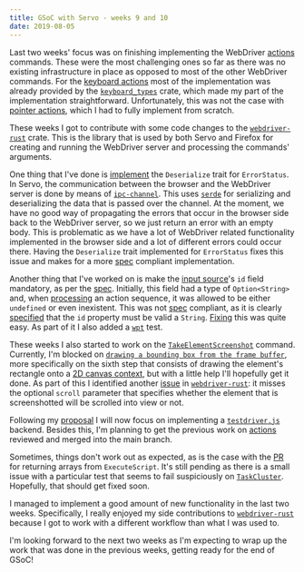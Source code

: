 ```yaml
---
title: GSoC with Servo - weeks 9 and 10
date: 2019-08-05
---
```


Last two weeks' focus was on finishing implementing the WebDriver [actions](https://w3c.github.io/webdriver/#actions) commands.
These were the most challenging ones so far as there was no existing infrastructure in place as opposed to most of the other WebDriver commands.
For the [keyboard actions](https://w3c.github.io/webdriver/#keyboard-actions) most of the implementation was already provided by the
[`keyboard_types`](https://docs.rs/keyboard-types/0.4.4/keyboard_types/webdriver/index.html) crate, which made my part of the implementation straightforward.
Unfortunately, this was not the case with [pointer actions](https://w3c.github.io/webdriver/#pointer-actions), which I had to fully implement from scratch.

These weeks I got to contribute with some code changes to the [`webdriver-rust`](https://crates.io/crates/webdriver) crate.
This is the library that is used by both Servo and Firefox for creating and running the WebDriver server and processing the commands' arguments.

One thing that I've done is [implement](https://hg.mozilla.org/mozilla-central/rev/827775bba76d) the `Deserialize` trait for `ErrorStatus`.
In Servo, the communication between the browser and the WebDriver server is done by means of [`ipc-channel`](https://github.com/servo/ipc-channel).
This uses [`serde`](https://crates.io/crates/serde) for serializing and deserializing the data that is passed over the channel.
At the moment, we have no good way of propagating the errors that occur in the browser side back to the WebDriver server, so we just return an error
with an empty body.
This is problematic as we have a lot of WebDriver related functionality implemented in the browser side and a lot of different errors could occur there.
Having the `Deserialize` trait implemented for `ErrorStatus` fixes this issue and makes for a more [spec](https://w3c.github.io/webdriver) compliant implementation.

Another thing that I've worked on is make the [input source](https://w3c.github.io/webdriver/#input-sources-0)'s `id` field mandatory, as per the [spec](https://w3c.github.io/webdriver).
Initially, this field had a type of `Option<String>` and, when [processing](https://w3c.github.io/webdriver/#processing-actions) an action sequence,
it was allowed to be either `undefined` or even inexistent. 
This was not [spec](https://w3c.github.io/webdriver) compliant, as it is clearly [specified](https://w3c.github.io/webdriver/#dfn-process-an-input-source-action-sequence)
that the `id` property must be valid a `String`.
[Fixing](https://hg.mozilla.org/mozilla-central/rev/fff7b5299ecf) this was quite easy. As part of it I also added a [`wpt`](https://github.com/web-platform-tests/wpt) test.

These weeks I also started to work on the [`TakeElementScreenshot`](https://w3c.github.io/webdriver/#take-element-screenshot) command.
Currently, I'm blocked on [`drawing a bounding box from the frame buffer`](https://w3c.github.io/webdriver/#dfn-draw-a-bounding-box-from-the-framebuffer),
more specifically on the sixth step that consists of drawing the element's rectangle onto a [2D canvas context](https://www.w3.org/TR/2dcontext/), but with a little help I'll hopefully get it done.
As part of this I identified another [issue](https://bugzilla.mozilla.org/show_bug.cgi?id=1571305) in [`webdriver-rust`](https://www.w3.org/TR/2dcontext/):
it misses the optional `scroll` parameter that specifies whether the element that is screenshotted will be scrolled into view or not.

Following my [proposal](https://docs.google.com/document/d/1iovWUZgo76r66tQBNZzkvWp7tcbE4Dei_3F8fnTBIXw/edit) I will now focus on implementing
a [`testdriver.js`](https://web-platform-tests.org/writing-tests/testdriver.html) backend.
Besides this, I'm planning to get the previous work on [actions](https://w3c.github.io/webdriver/#actions) reviewed and merged into the main branch.

Sometimes, things don't work out as expected, as is the case with the [PR](https://github.com/servo/servo/pull/23725) for returning arrays from `ExecuteScript`.
It's still pending as there is a small issue with a particular test that seems to fail suspiciously on [`TaskCluster`](https://tools.taskcluster.net/groups/Sfd1306ARDirevbwP8Zn7g).
Hopefully, that should get fixed soon.

I managed to implement a good amount of new functionality in the last two weeks.
Specifically, I really enjoyed my side contributions to [`webdriver-rust`](https://crates.io/crates/webdriver) because I got to work with a different workflow than what I was used to.

I'm looking forward to the next two weeks as I'm expecting to wrap up the work that was done in the previous weeks, getting ready for the end of GSoC!
